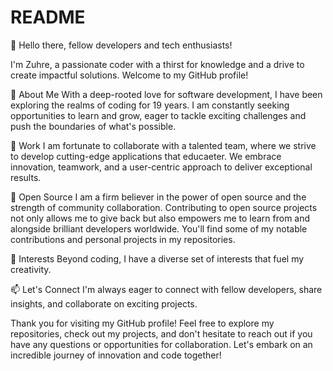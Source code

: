 # README

👋 Hello there, fellow developers and tech enthusiasts!

I'm Zuhre, a passionate coder with a thirst for knowledge and a drive to create impactful solutions. Welcome to my GitHub profile!

🚀 About Me
With a deep-rooted love for software development, I have been exploring the realms of coding for 19 years. I am constantly seeking opportunities to learn and grow, eager to tackle exciting challenges and push the boundaries of what's possible.

💼 Work
I am fortunate to collaborate with a talented team, where we strive to develop cutting-edge applications that educaeter. We embrace innovation, teamwork, and a user-centric approach to deliver exceptional results.

🌱 Open Source
I am a firm believer in the power of open source and the strength of community collaboration. Contributing to open source projects not only allows me to give back but also empowers me to learn from and alongside brilliant developers worldwide. You'll find some of my notable contributions and personal projects in my repositories.

🔭 Interests
Beyond coding, I have a diverse set of interests that fuel my creativity.

📫 Let's Connect
I'm always eager to connect with fellow developers, share insights, and collaborate on exciting projects. 

Thank you for visiting my GitHub profile! Feel free to explore my repositories, check out my projects, and don't hesitate to reach out if you have any questions or opportunities for collaboration. Let's embark on an incredible journey of innovation and code together!
